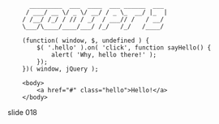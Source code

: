           _________  ___  ____  ___ ______  ___
         / ___/ __ \/ _ \/ __/ / _ \_  __/ |_  |
        / /__/ /_/ / // / _/  / ___// /   / __/
        \___/\____/____/___/ /_/   /_/   /____/

        (function( window, $, undefined ) {
            $( '.hello' ).on( 'click', function sayHello() {
                alert( 'Why, hello there!' );
            });
        })( window, jQuery );

        <body>
            <a href="#" class="hello">Hello!</a>
        </body>
















































































slide 018
